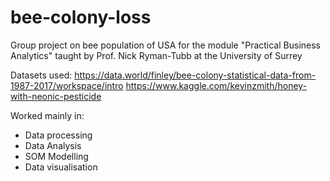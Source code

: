 # bee-colony-loss
Group project on bee population of USA for the module "Practical Business Analytics" taught by Prof. Nick Ryman-Tubb at the University of Surrey

Datasets used:
https://data.world/finley/bee-colony-statistical-data-from-1987-2017/workspace/intro
https://www.kaggle.com/kevinzmith/honey-with-neonic-pesticide

Worked mainly in:

  * Data processing
  * Data Analysis
  * SOM Modelling
  * Data visualisation
